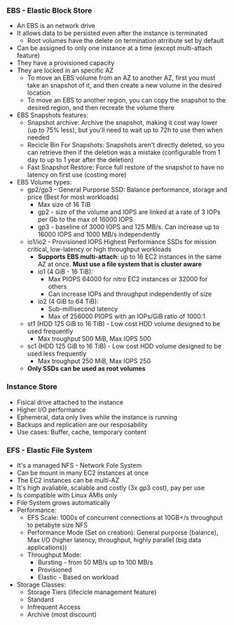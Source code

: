 ### EBS - Elastic Block Store
- An EBS is an network drive
- It allows data to be persisted even after the instance is terminated
	- Root volumes have the delete on termination atrribute set by default
- Can be assigned to only one instance at a time (except multi-attach feature)
- They have a provisioned capacity
- They are locked in an specific AZ
	- To move an EBS volume from an AZ to another AZ, first you must take an snapshot of it, and then create a new volume in the desired location
	- To move an EBS to another region, you can copy the snapshot to the desired region, and then recreate the volume there
- EBS Snapshots features:
	- Snapshot archive: Archive the snapshot, making it cost way lower (up to 75% less), but you'll need to wait up to 72h to use then when needed
	- Recicle Bin For Snapshots: Snapshots aren't directly deleted, so you can retrieve then if the deletion was a mistake (configurable from 1 day to up to 1 year after the deletion)
	- Fast Snapshot Restore: Force full restore of the snapshot to have no latency on first use (costing more)
- EBS Volume types:
	- gp2/gp3 - General Purporse SSD: Balance performance, storage and price (Best for most workloads)
		- Max size of 16 TiB
		- gp2 - size of the volume and IOPS are linked at a rate of 3 IOPs per Gb to the max of 16000 IOPS
		- gp3 - baseline of 3000 IOPS and 125 MB/s. Can increase up to 16000 IOPS and 1000 MB/s independently
	- io1/io2 - Provisioned IOPS Highest Performance SSDs for mission critical, low-latency or high throughput workloads
		- **Supports EBS multi-attach**: up to 16 EC2 instances in the same AZ at once. **Must use a file system that is cluster aware**
		- io1 (4 GiB - 16 TiB):
			- Max PIOPS 64000 for nitro EC2 instances or 32000 for others
			- Can increase IOPs and throughput independently of size
		-  io2 (4 GiB to 64 TiB):
			- Sub-millisecond latency
			- Max of 256000 PIOPS with an IOPs/GiB ratio of 1000:1
	- st1 (HDD 125 GiB to 16 TiB) - Low cost HDD volume designed to be used frequently
		- Max troughput 500 MiB, Max IOPS 500
	- sc1 (HDD 125 GiB to 16 TiB) - Low cost HDD volume designed to be used less frequently
		- Max troughput 250 MiB, Max IOPS 250
	- **Only SSDs can be used as root volumes**

### Instance Store
- Fisical drive attached to the instance
- Higher I/O performance
- Ephemeral, data only lives while the instance is running
- Backups and replication are our resposability
- Use cases: Buffer, cache, temporary content

### EFS - Elastic File System
- It's a managed NFS - Network Fole System
- Can be mount in many EC2 instances at once
- The EC2 instances can be multi-AZ
- It's high avaliable, scalable and costly (3x gp3 cost), pay per use
- Is compatible with Linux AMIs only
- File System grows automatically
- Performance:
	- EFS Scale: 1000s of concurrent connections at 10GB+/s throughput to petabyte size NFS
	- Performance Mode (Set on creation): General purporse (balance), Max I/O (higher latency, throughput, highly parallel (big data applications))
	- Throughput Mode:
		- Bursting - from 50 MB/s up to 100 MB/s
		- Provisioned
		- Elastic - Based on workload
- Storage Classes:
	- Storage Tiers (lifecicle management feature)
	- Standard
	- Infrequent Access
	- Archive (most discount)